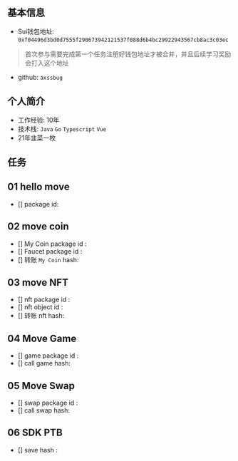 ## 基本信息
- Sui钱包地址: `0xf04496d3bd0d7555f290673942121537f088d6b4bc29922943567cb8ac3c03ec`
> 首次参与需要完成第一个任务注册好钱包地址才被合并，并且后续学习奖励会打入这个地址
- github: `axssbug`

## 个人简介
- 工作经验: 10年
- 技术栈: `Java` `Go` `Typescript` `Vue`
- 21年韭菜一枚

## 任务

##   01 hello move  
- [] package id: 

##   02 move coin
- [] My Coin package id : 
- [] Faucet package id : 
- [] 转账 `My Coin` hash:

##   03 move NFT
- [] nft package id :
- [] nft object id : 
- [] 转账 nft  hash:

##   04 Move Game
- [] game package id :
- [] call game hash:

##   05 Move Swap
- [] swap package id :
- [] call swap hash:

##   06 SDK PTB
- [] save hash :
